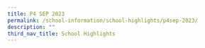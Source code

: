 ```yaml
---
title: P4 SEP 2023
permalink: /school-information/school-highlights/p4sep-2023/
description: ""
third_nav_title: School Highlights
---
```

